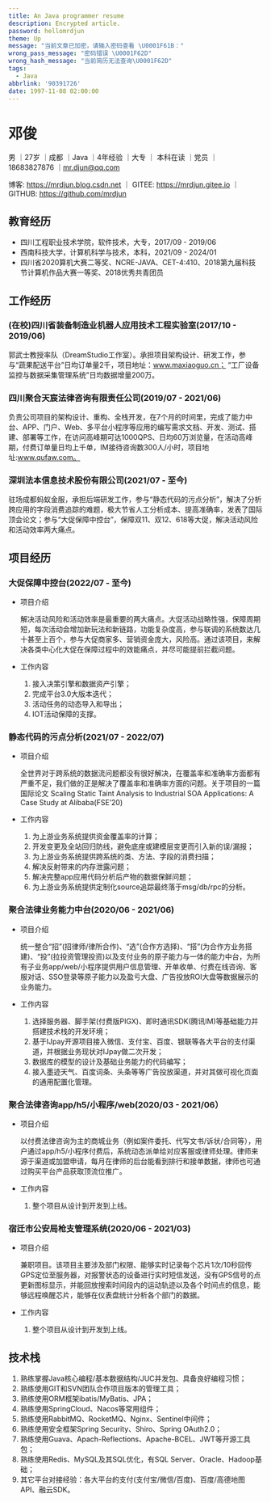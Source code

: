 ```yaml
---
title: An Java programmer resume
description: Encrypted article.
password: hellomrdjun
theme: Up
message: "当前文章已加密，请输入密码查看 \U0001F61B："
wrong_pass_message: "密码错误 \U0001F62D"
wrong_hash_message: "当前简历无法查询\U0001F62D"
tags:
  - Java
abbrlink: '90391726'
date: 1997-11-08 02:00:00
---
```


# 邓俊

男 ｜27岁 ｜成都 ｜Java ｜4年经验 ｜大专 ｜ 本科在读 ｜党员 ｜18683827876 ｜mr.djun@qq.com

博客: https://mrdjun.blog.csdn.net ｜ GITEE: https://mrdjun.gitee.io ｜ GITHUB: https://github.com/mrdjun

## 教育经历

- 四川工程职业技术学院，软件技术，大专，2017/09 - 2019/06
- 西南科技大学，计算机科学与技术，本科，2021/09 - 2024/01
- 四川省2020算机大赛二等奖、NCRE-JAVA、CET-4:410、2018第九届科技节计算机作品大赛一等奖、2018优秀共青团员

## 工作经历

### (在校)四川省装备制造业机器人应用技术工程实验室(2017/10 - 2019/06)

郭武士教授率队（DreamStudio工作室）。承担项目架构设计、研发工作，参与“蔬果配送平台”日均订单量2千，项目地址：www.maxiaoguo.cn； “工厂设备监控与数据采集管理系统”日均数据增量200万。

### 四川聚合天宸法律咨询有限责任公司(2019/07 - 2021/06)

负责公司项目的架构设计、重构、全栈开发，在7个月的时间里，完成了能力中台、APP、门户、Web、多平台小程序等应用的编写需求文档、开发、测试、搭建、部署等工作，在访问高峰期可达1000QPS、日均60万浏览量，在活动高峰期，付费订单量日均上千单，IM接待咨询数300人/小时，项目地址:www.qufaw.com。

### 深圳法本信息技术股份有限公司(2021/07 - 至今)

驻场成都蚂蚁金服，承担后端研发工作，参与“静态代码的污点分析”，解决了分析跨应用的字段消费追踪的难题，极大节省人工分析成本、提高准确率，发表了国际顶会论文；参与“大促保障中控台”，保障双11、双12、618等大促，解决活动风险和活动效率两大痛点。

## 项目经历

### 大促保障中控台(2022/07 - 至今)

- 项目介绍

  解决活动风险和活动效率是最重要的两大痛点。大促活动战略性强，保障周期短，每次活动会增加新玩法和新链路，功能复杂度高，参与联调的系统数达几十甚至上百个，参与大促商家多、营销资金庞大，风险高。通过该项目，来解决各类中心化大促在保障过程中的效能痛点，并尽可能提前拦截问题。

- 工作内容

    1. 接入决策引擎和数据资产引擎；
    2. 完成平台3.0大版本迭代；
    3. 活动任务的动态导入和导出；
    4. IOT活动保障的支撑。

### 静态代码的污点分析(2021/07 - 2022/07)

- 项目介绍

  全世界对于跨系统的数据流问题都没有很好解决，在覆盖率和准确率方面都有严重不足，我们做的正是解决了覆盖率和准确率方面的问题。关于项目的一篇国际论文 Scaling Static Taint Analysis to Industrial SOA Applications: A Case Study at Alibaba(FSE’20) 

  

- 工作内容

    1. 为上游业务系统提供资金覆盖率的计算；
    2. 开发变更及全站回归防线，避免底座或建模层变更而引入新的误/漏报；
    3. 为上游业务系统提供跨系统的类、方法、字段的消费扫描；
    4. 解决反射带来的内存泄露问题；
    5. 解决完整app应用代码分析后产物的数据保鲜问题；
    6. 为上游业务系统提供定制化source追踪最终落于msg/db/rpc的分析。

### 聚合法律业务能力中台(2020/06 - 2021/06)

- 项目介绍

  统一整合“招”(招律师/律所合作)、“选”(合作方选择)、“搭”(为合作方业务搭建)、“投”(拉投资管理投资)以及支付业务的原子能力与一体的能力中台，为所有子业务app/web/小程序提供用户信息管理、开单收单、付费在线咨询、客服对话、SSO登录等原子能力以及盈亏大盘、广告投放ROI大盘等数据展示的业务能力。

- 工作内容

    1. 选择服务器、脚手架(付费版PIGX)、即时通讯SDK(腾讯IM)等基础能力并搭建技术栈的开发环境；
    2. 基于IJpay开源项目接入微信、支付宝、百度、银联等各大平台的支付渠道，并根据业务现状对IJpay做二次开发；
    3. 数据库的模型的设计及基础业务能力的代码编写；
    4. 接入墨迹天气、百度词条、头条等等广告投放渠道，并对其做可视化页面的通用配置化管理。

### 聚合法律咨询app/h5/小程序/web(2020/03 - 2021/06）

- 项目介绍

  以付费法律咨询为主的商城业务（例如案件委托、代写文书/诉状/合同等），用户通过app/h5/小程序付费后，系统动态派单给对应客服或律师处理。律师来源于渠道或加盟申请，每月在律师的后台能看到排行和接单数据，律师也可通过购买平台产品获取顶流位推广。

- 工作内容

    1. 整个项目从设计到开发到上线。

### 宿迁市公安局枪支管理系统(2020/06 - 2021/03)

- 项目介绍

  兼职项目。该项目主要涉及部门权限、能够实时记录每个芯片1次/10秒回传GPS定位至服务器，对报警状态的设备进行实时短信发送，没有GPS信号的点更新图标显示，并能回放搜索时间段内的运动轨迹以及各个时间点的信息，能够远程唤醒芯片，能够在仪表盘统计分析各个部门的数据。

- 工作内容

    1. 整个项目从设计到开发到上线。

## 技术栈

1. 熟练掌握Java核心编程/基本数据结构/JUC并发包、具备良好编程习惯；
2. 熟练使用GIT和SVN团队合作项目版本的管理工具；
3. 熟练使用ORM框架ibatis/MyBatis、JPA；
4. 熟练使用SpringCloud、Nacos等常用组件；
5. 熟练使用RabbitMQ、RocketMQ、Nginx、Sentinel中间件；
6. 熟练使用安全框架Spring Security、Shiro、Spring OAuth2.0；
7. 熟练使用Guava、Apach-Reflections、Apache-BCEL、JWT等开源工具包；
8. 熟练使用Redis、MySQL及其SQL优化，有SQL Server、Oracle、Hadoop基础；
9. 其它平台对接经验：各大平台的支付(支付宝/微信/百度)、百度/高德地图API、融云SDK。